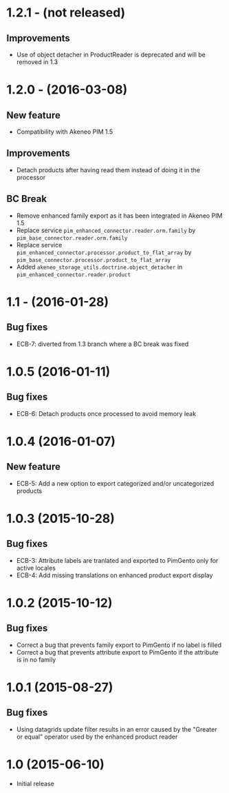 # 1.2.1 - (not released)
## Improvements
- Use of object detacher in ProductReader is deprecated and will be removed in 1.3

# 1.2.0 - (2016-03-08)
## New feature
- Compatibility with Akeneo PIM 1.5

## Improvements
- Detach products after having read them instead of doing it in the processor

## BC Break
- Remove enhanced family export as it has been integrated in Akeneo PIM 1.5
- Replace service `pim_enhanced_connector.reader.orm.family` by `pim_base_connector.reader.orm.family`
- Replace service `pim_enhanced_connector.processor.product_to_flat_array` by `pim_base_connector.processor.product_to_flat_array`
- Added `akeneo_storage_utils.doctrine.object_detacher` in `pim_enhanced_connector.reader.product`

# 1.1 - (2016-01-28)
## Bug fixes
- ECB-7: diverted from 1.3 branch where a BC break was fixed

# 1.0.5 (2016-01-11)
## Bug fixes
- ECB-6: Detach products once processed to avoid memory leak

# 1.0.4 (2016-01-07)
## New feature
- ECB-5: Add a new option to export categorized and/or uncategorized products

# 1.0.3 (2015-10-28)
## Bug fixes
- ECB-3: Attribute labels are tranlated and exported to PimGento only for active locales
- ECB-4: Add missing translations on enhanced product export display

# 1.0.2 (2015-10-12)
## Bug fixes
- Correct a bug that prevents family export to PimGento if no label is filled
- Correct a bug that prevents attribute export to PimGento if the attribute is in no family

# 1.0.1 (2015-08-27)
## Bug fixes
- Using datagrids update filter results in an error caused by the "Greater or equal" operator used by the enhanced product reader

# 1.0 (2015-06-10)
- Initial release

